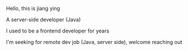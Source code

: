 Hello, this is jiang ying

A server-side developer (Java)

I used to be a frontend developer for years

I'm seeking for remote dev job (Java, server side), welcome reaching out

